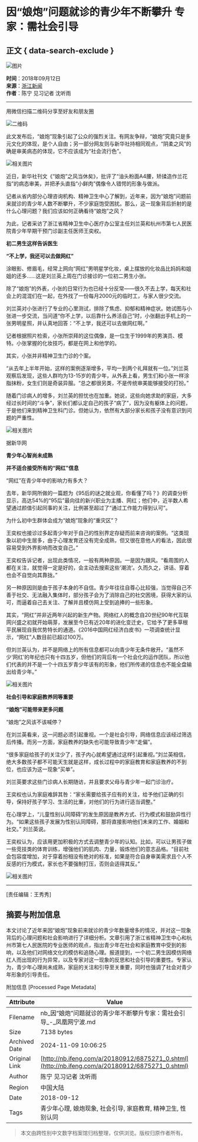 # 因“娘炮”问题就诊的青少年不断攀升 专家：需社会引导

## 正文 { data-search-exclude }


![图片](https://y3.ifengimg.com/a/2016/0414/ab605e5e0631dd6size71_w300_h300.jpg)

**时间**：2018年09月12日  
**来源**：[浙江新闻](https://zj.zjol.com.cn/news/1028190.html)  
**作者**：陈宁 见习记者 沈听雨  

---

用微信扫描二维码分享至好友和朋友圈

![二维码](https://h2.ifengimg.com/0f56ee67a4c375c2/2013/1106/indeccode.png)

此文发布后，“娘炮”现象引起了公众的强烈关注。有网友争辩，“娘炮”究竟只是多元文化的体现，是个人自由；另一部分网友则与新华社持相同观点，“阴柔之风”的确是审美病态的体现，它不应该成为“社会流行色”。

![相关图片](https://stc-new.8531.cn/assets/20180911/1536654265107_5b977bb9159bb839d07a7ac6.jpeg)

近日，新华社刊文《“娘炮”之风当休矣》，批评了“油头粉面A4腰，矫揉造作兰花指”的病态审美，并把矛头直指“小鲜肉”偶像令人错愕的形象与做派。

记者从省内部分心理咨询机构、精神卫生中心了解到，近年来，因为“娘炮”问题前来就诊的青少年人数不断攀升，不少家庭饱受困扰。那么，这一现象背后折射的是什么心理问题？我们应该如何正确看待“娘炮”之风？

为此，记者采访了浙江省精神卫生中心医疗办公室主任刘兰英和杭州市第七人民医院青少年早期干预门诊副主任医师王奕权。

**初二男生这样告诉医生**

**“不上学，我还可以去做网红”**

涂眼影、修眉毛，经常上网向“网红”男明星学化妆，桌上摆放的化妆品比妈妈和姐姐的还多……这是刘兰英上周在门诊接诊的一位初二男生小张。

除了“娘炮”的外表，小张的日常行为也已经十分反常——很久不去上学，每天和社会上的混混们在一起，在外找了一份每月2000元的临时工，与家人很少交流。

刘兰英对小张进行了专业的心里测试，排除了焦虑、抑郁和精神症状。她试图与小张进一步交流，当问道“你不上学，以后靠什么养活自己”时，小张翻出手机上的一张男明星照，并认真地回答：“不上学，我还可以去做网红啊。”

记者根据照片检索，小张所崇拜的这位偶像，是一位生于1999年的男演员、模特。小张掌握的化妆技巧，都是在网上和他学的。

其实，小张并非精神卫生门诊的个案。

“从去年上半年开始，这样的案例逐渐增多，平均一到两个礼拜就有一位。”刘兰英观察后发现，这些人群均为13-15岁的青少年，从外表上看，男生们和小张一样涂脂抹粉，女生们则是奇装异服。“总之都很另类，不是传统审美能够接受的打扮。”

随着门诊病人的增多，刘兰英的担忧也在加重。她说，这些向她求助的家庭，大多经过长时间的“斗争”，家长们都认定自己的孩子“病了”，因为没有躯体上的问题，于是他们来到精神卫生科门诊。但她认为，依然有大部分家长和孩子没有意识到问题的严重性。

![相关图片](https://stc-new.8531.cn/assets/20180911/1536654265480_5b977bb9159bb839d07a7ac7.png)

据新华网

**青少年心智尚未成熟**

**并不适合接受所有的“网红”信息**

“网红”在青少年中的影响力有多大？

去年，新华网所做的一篇题为《95后的谜之就业观，你看懂了吗？》的调查分析显示，高达54%的“95后”最向往的新兴职业为主播、网红；他们中，近半数人希望通过颜值引起同事的关注，比例甚至超过了“通过工作能力得到认可”。

为什么初中生群体会成为“娘炮”现象的“重灾区”？

王奕权也接诊过多起青少年对于自己的性别界定存疑而前来咨询的案例。“这类现象以初中生居多，由于心理发育还没有完全成熟，但又很在意他人的看法，因此很容易受到外界影响而改变自己。”

王奕权告诉记者，出现此类情况，一般有两种原因。一是因为跟风。“看周围的人都在关注，就觉得一定是好的，会主动去搜索这些‘潮流’。久而久之，讲话、穿着也会不自觉向其靠拢。”

另一种原因则是由于孩子本身的不自信。青少年往往自尊心比较强，当觉得自己不善于社交、无法融入集体时，部分孩子会为了消除自己的社交困境，获得大家的认可，而逼着自己去关注、了解并且模仿网上受到追捧的一些形象。

其实，“网红”并非近两年兴起的新生产物。网络红人的概念自20世纪90年代互联网兴盛之初就开始萌芽，发展至今已有近20年的进化变迁史，它给予了更多草根平民展现自我优势特长的通道。《2016中国网红经济白皮书》一项调查统计显示，“网红”人数目前已超过100万。

但刘兰英认为，并不是网络上的所有信息都可以向青少年无条件敞开。“虽然不少‘网红’的年纪也只有十四五岁，但他们的背后有一个社会化的运作团队，所以他们代表的并不是一个十四五岁青少年该有的形象，他们所传递的信息也不能全盘输出给青少年。”

![相关图片](https://stc-new.8531.cn/assets/20180911/1536654265562_5b977bb9159bb839d07a7ac8.jpeg)

**社会引导和家庭教养同等重要**

**“娘炮”可能带来更多问题**

“娘炮”之风该不该喊停？

在刘兰英看来，这一问题必须引起重视。一个是社会引导，网络信息应该经过筛选后传播。而另一方面，家庭教养的缺失也可能导致青少年“走偏”。

“很多家庭给孩子的关注少了，孩子内心就希望通过这样引起重视。”刘兰英相信，绝大多数孩子都不可能天生就是这样，成长过程中的家庭教育和家庭教养的不到位，也应该为这一现象“买单”。

刘兰英要求这些门诊病人长期随访，并且要求父母与青少年一起门诊治疗。

王奕权也认为家庭难辞其咎：“家长需要给孩子应有的关注，给予他们正确的引导，保持好孩子学习、生活的比重，对他们的行为进行适当调整。”

在心理学上，“儿童性别认同障碍”的发生原因是教养方式、行为模式和鼓励异性行为。“如果这些孩子发展为性别认同障碍，那将直接影响他们未来的工作、婚姻和社交。” 刘兰英说。

王奕权认为，应该用更加积极的方式去调整青少年的认知。比如，可以让男孩子做一些竞技类的体育训练，增强他们的肌肉、力量，锻炼他们的意志品格。“目前社会包容度增加，对于穿着扮相没有绝对的标准，如果是符合自身审美需求且个人不反感的行为模式，家长也不要强制打压，否则会适得其反。”

![相关图片](http://p2.ifengimg.com/a/2016/0810/204c433878d5cf9size1_w16_h16.png)

---

\[责任编辑：王秀秀\]

## 摘要与附加信息

<!-- tcd_abstract -->
本文讨论了近年来因“娘炮”现象前来就诊的青少年数量增多的情况，并对这一现象背后的心理问题和社会影响进行了详细分析。文章引用了浙江省精神卫生中心和杭州市第七人民医院的专业医师的观点，指出青少年在社会和家庭教育中受到的影响，以及他们对网络文化的模仿和追随心理。报道提到，一个初二男生因模仿网络红人而出现的行为异常，以及专家对这一现象的反思和社会引导的重要性。专家认为，青少年心理尚未成熟，家庭的关注和引导至关重要，同时也强调了社会对青少年形象的引导责任。
<!-- tcd_abstract_end -->

附加信息 [Processed Page Metadata]

| Attribute       | Value                                  |
|-----------------|----------------------------------------|
| Filename        | nb_因“娘炮”问题就诊的青少年不断攀升专家：需社会引导_-_凤凰网宁波.md                             |
| Size            | 7138 bytes                           |
| Archived Date   | 2024-11-09 10:06:25                             |
| Original Link   | [http://nb.ifeng.com/a/20180912/6875271_0.shtml](http://nb.ifeng.com/a/20180912/6875271_0.shtml)                       |
| Author          | 陈宁 见习记者 沈听雨                               |
| Region          | 中国大陆                               |
| Date            | 2018-09-12                                 |
| Tags            | 青少年心理, 娘炮现象, 社会引导, 家庭教育, 精神卫生, 性别认同                                 |
>
> 本文由跨性别中文数字档案馆归档整理，仅供浏览。版权归原作者所有。
>